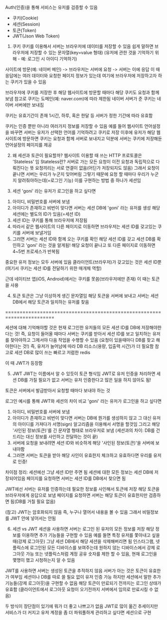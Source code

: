Auth(인증)을 통해 서비스는 유저를 검증할 수 있음

- 쿠키(Cookie)
- 세션(Session)
- 토큰(Token)
- JWT(Json Web Token)

1. 쿠키
쿠키를 이용해서 서버는 브라우저에 데이터를 저장할 수 있음
쉽게 말하면 브라우저에 저장할 수 있는 문자열(key=value 형태)
(유저에 관한 것을 기억하기 위해 - 예: 로그인 시 아이디 기억하기)

사이트에 방문(예: 네이버 메인) -> 브라우저는 서버에 요청 -> 서버는 이에 응답
이 때 응답에는 여러 데이터와 요청한 페이지 정보가 있는데
여기에 브라우저에 저장하고자 하는 쿠키가 있을 수 있음

브라우저에 쿠키를 저장한 후 해당 웹사이트에 방문할 때마다
해당 쿠키도 요청과 함께 보냄
참고로 쿠키는 도메인(예: naver.com)에 따라 제한됨
네이버 서버가 준 쿠키는 네이버 서버에만 보내짐

쿠키는 유효기간이 존재
1시간, 하루, 혹은 한달 등 서버가 정한 기간에 따라 유효함

쿠키는 인증 뿐만 아니라 여러가지 정보를 저장할 수 있음
예를 들어 웹사이트 언어설정을 바꾸면 서버는 유저가 선택한 언어를 기억하려고 쿠키로 저장
이후에 유저가 해당 웹사이트에 방문하면 쿠키는 요청과 함께 서버로 보내지고
덕분에 서버는 쿠키에 저장해둔 언어설정의 페이지를 제공

2. 왜 세션과 토큰이 필요할까?
웹사이트 이용할 때 쓰는 HTTP 프로토콜은 'Stateless' 임
Stateless란? 서버로 가는 모든 요청이 이전 요청과 독립적으로 다뤄진다는 뜻
요청끼리는 서로 연결이 없음(어딘가 저장되지도 않음)
그래서 요청이 끝나면 서버는 우리가 누군지 잊어버림
그렇기 때문에 요청 할 때마다 우리가 누군지 알려줘야하는데(=로그인 기능)
이를 구현하는 방법 중 하나가 세션임

3. 세션
'goni' 라는 유저가 로그인을 하고 싶다면
1) 아이디, 비밀번호를 서버에 보냄
2) 아이디가 존재하고 비번이 맞다면 서버는 세션 DB에 'goni' 라는 유저를 생성
해당 세션에는 별도의 ID가 있음(=세션 ID)
3) 세션 ID는 쿠키를 통해 브라우저에 저장됨
4) 따라서 같은 웹사이트의 다른 페이지로 이동하면
브라우저는 세션 ID를 갖고있는 쿠키를 서버에 보낼거임
5) 그러면 서버는 세션 ID와 함께 오는 쿠키를 확인
해당 세션 ID를 갖고 세션 DB를 확인하고 'goni' 라는 것을 알게됨!
해당 요청이 끝나고 또 다른 페이지로 이동하면 4~5번 프로세스가 반복됨

중요한 유저 정보는 모두 서버에 있음
클라이언트(브라우저)가 갖고있는 것은 세션 ID뿐
(여기서 쿠키는 세션 ID를 전달하기 위한 매개체 역할)

근데 네이티브 앱(iOS, Android)에서는 쿠키를 못씀(브라우저에만 존재)
이 때는 토큰을 사용

4. 토큰
토큰은 그냥 이상하게 생긴 문자열임
해당 토큰을 서버에 보내고 서버는 세션 DB에서 해당 토큰과 일치하는 유저를 찾음

=======================================================================

세션에 대해 기억해야할 것은
현재 로그인한 유저들의 모든 세션 ID를 DB에 저장해야한다는 것!
즉, 요청이 들어올 때마다 서버는 쿠키를 받아서 세션 ID를 보고 
일치하는 유저를 찾아야하고 그제서야 다음 작업을 수행할 수 있음
(요청이 있을때마다 DB를 찾고 해야한다는 것!)
즉, 유저가 늘어남에 따라 DB 리소스(용량, 입출력 시간)가 더 필요함
참고로 세션 DB로 많이 쓰는 빠르고 저렴한 redis

이 때 JWT가 등장함

5. JWT
JWT는 이름에서 알 수 있듯이 토큰 형식임
JWT로 유저 인증을 처리하면 세션 DB를 가질 필요가 없고
서버는 유저 인증한다고 많은 일을 하지 않아도 됨!

토큰은 서버에서 발급받아서 요청할 때마다 보내야 하는 것

로그인 예시를 통해 JWT와 세션의 차이 비교
'goni' 라는 유저가 로그인을 하고 싶다면 
1) 아이디, 비밀번호를 서버에 보냄
2) 아이디가 존재하고 비번이 맞다면 서버는 DB에 뭔가를 생성하지 않고
그 대신 유저의 아이디를 가져다가 서명(sign) 알고리즘을 이용해서 서명을 할것임
그리고 해당 '사인된 정보(토큰)'를 긴 문자열 형태로 브라우저로 보냄
(세션과의 차이: DB를 건드리는 대신 정보를 사인하고 전달하는 것이 끝)
3) 서버에 요청을 보내려면 세션 ID와 비슷하게 해당 '사인된 정보(토큰)'을 서버에 보내야함
4) 그러면 서버는 토큰을 받아 해당 사인이 유효한지 체크하고 유효하다면 우리를 유저로 인증!

차이점 정리: 
세션에선 그냥 세션 ID만 주면 됨
세션에 대한 모든 정보는 세션 DB에 저장되어있음
페이지를 요청하면 서버는 세션 ID를 DB에서 찾으면 됨

JWT에선 서버는 유저를 인증하는데 필요한 정보를 사인해서 토큰에 저장
해당 토큰을 브라우저에게 응답으로 보냄
페이지를 요청하면 서버는 해당 토큰이 유효한지만 검증하면 됨(DB를 거칠 필요 없음)

(참고) JWT는 암호화되지 않음
즉, 누구나 열어서 내용을 볼 수 있음
그래서 비밀정보를 JWT 안에 넣어서는 안됨

6. 세션 vs JWT
세션을 사용하면 서버는 로그인 된 유저의 모든 정보를 저장
해당 정보를 이용하면 추가 기능들을 구현할 수 있음
예를 들면 특정 유저를 쫓아내고 싶을 때(강제 로그아웃) 그냥 세션 DB에서 해당 세션을 삭제해버리면 됨
인스타그램, 넷플릭스에 로그인된 모든 디바이스를 보여주는데 원하지 않는 디바이스에서 강제 로그아웃 가능
또는 넷플릭스처럼 계정 공유 숫자를 제한 할 수 있음, 현재 로그인을 몇명이 했고 시청하는지 알 수 있음

JWT를 사용하면 서버는 생성된 토큰을 추적하지 않음
서버가 아는 것은 토큰이 유효한가 여부임
세션이나 DB를 따로 쓸 필요 없이 유저 인증 가능
하지만 세션에서 말한 추가 기능들(강제 로그아웃)을 구현할 수 없음
해당 토큰이 만료되기 전까지는 로그인 상태가 유효함
(클라이언트에서 로그아웃 요청이 오기전까지 서버에서 임의로 만료시킬 수 없음)

두 방식이 장단점이 있기에 뭐가 더 좋고 나쁘고가 없음
JWT로 많이 옮긴 추세이지만
서비스가 더 커지고 유저 계정을 좀 더 파워풀하게 관리하고 싶다면 세션으로 구현